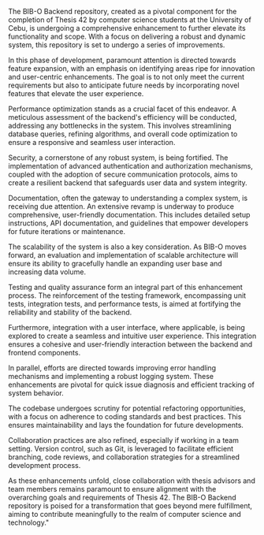 The BIB-O Backend repository, created as a pivotal component for the completion of Thesis 42 by computer science students at the University of Cebu, is undergoing a comprehensive enhancement to further elevate its functionality and scope. With a focus on delivering a robust and dynamic system, this repository is set to undergo a series of improvements.

In this phase of development, paramount attention is directed towards feature expansion, with an emphasis on identifying areas ripe for innovation and user-centric enhancements. The goal is to not only meet the current requirements but also to anticipate future needs by incorporating novel features that elevate the user experience.

Performance optimization stands as a crucial facet of this endeavor. A meticulous assessment of the backend's efficiency will be conducted, addressing any bottlenecks in the system. This involves streamlining database queries, refining algorithms, and overall code optimization to ensure a responsive and seamless user interaction.

Security, a cornerstone of any robust system, is being fortified. The implementation of advanced authentication and authorization mechanisms, coupled with the adoption of secure communication protocols, aims to create a resilient backend that safeguards user data and system integrity.

Documentation, often the gateway to understanding a complex system, is receiving due attention. An extensive revamp is underway to produce comprehensive, user-friendly documentation. This includes detailed setup instructions, API documentation, and guidelines that empower developers for future iterations or maintenance.

The scalability of the system is also a key consideration. As BIB-O moves forward, an evaluation and implementation of scalable architecture will ensure its ability to gracefully handle an expanding user base and increasing data volume.

Testing and quality assurance form an integral part of this enhancement process. The reinforcement of the testing framework, encompassing unit tests, integration tests, and performance tests, is aimed at fortifying the reliability and stability of the backend.

Furthermore, integration with a user interface, where applicable, is being explored to create a seamless and intuitive user experience. This integration ensures a cohesive and user-friendly interaction between the backend and frontend components.

In parallel, efforts are directed towards improving error handling mechanisms and implementing a robust logging system. These enhancements are pivotal for quick issue diagnosis and efficient tracking of system behavior.

The codebase undergoes scrutiny for potential refactoring opportunities, with a focus on adherence to coding standards and best practices. This ensures maintainability and lays the foundation for future developments.

Collaboration practices are also refined, especially if working in a team setting. Version control, such as Git, is leveraged to facilitate efficient branching, code reviews, and collaboration strategies for a streamlined development process.

As these enhancements unfold, close collaboration with thesis advisors and team members remains paramount to ensure alignment with the overarching goals and requirements of Thesis 42. The BIB-O Backend repository is poised for a transformation that goes beyond mere fulfillment, aiming to contribute meaningfully to the realm of computer science and technology."
